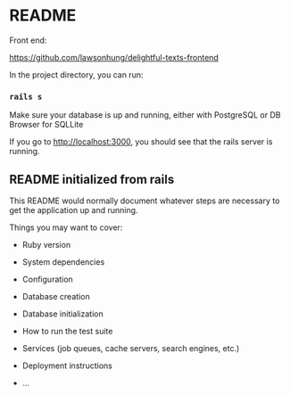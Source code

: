 # README

Front end:

https://github.com/lawsonhung/delightful-texts-frontend

In the project directory, you can run:

### `rails s`

Make sure your database is up and running, either with PostgreSQL or DB Browser for SQLLite

If you go to [http://localhost:3000](http://localhost:3000), you should see that the rails server is running.

## README initialized from rails

This README would normally document whatever steps are necessary to get the
application up and running.

Things you may want to cover:

* Ruby version

* System dependencies

* Configuration

* Database creation

* Database initialization

* How to run the test suite

* Services (job queues, cache servers, search engines, etc.)

* Deployment instructions

* ...
